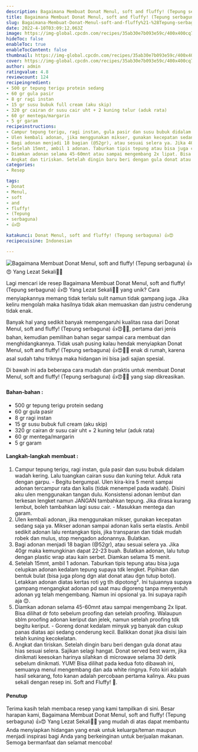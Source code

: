 ```yaml
---
description: Bagaimana Membuat Donat Menul, soft and fluffy! (Tepung serbaguna) 👍😍 Yang Lezat Sekali"
title: Bagaimana Membuat Donat Menul, soft and fluffy! (Tepung serbaguna) 👍😍 Yang Lezat Sekali
slug: Bagaimana-Membuat-Donat-Menul-soft-and-fluffy%21-%28Tepung-serbaguna%29-%F0%9F%91%8D%F0%9F%98%8D-Yang-Lezat-Sekali
date: 2022-4-10T03:09:12.063Z
image: https://img-global.cpcdn.com/recipes/35ab30e7b093e59c/400x400cq70/photo.jpg
hideToc: false
enableToc: true
enableTocContent: false
thumbnail: https://img-global.cpcdn.com/recipes/35ab30e7b093e59c/400x400cq70/photo.jpg
cover: https://img-global.cpcdn.com/recipes/35ab30e7b093e59c/400x400cq70/photo.jpg
author: admin
ratingvalue: 4.8
reviewcount: 124
recipeingredient:
- 500 gr tepung terigu protein sedang
- 60 gr gula pasir
- 8 gr ragi instan
- 15 gr susu bubuk full cream (aku skip)
- 320 gr cairan dr susu cair uht + 2 kuning telur (aduk rata)
- 60 gr mentega/margarin
- 5 gr garam
recipeinstructions:
- Campur tepung terigu, ragi instan, gula pasir dan susu bubuk didalam wadah kering. Lalu tuangkan cairan susu dan kuning telur. Aduk rata dengan garpu. - Begitu bergumpal. Ulen kira-kira 5 menit sampai adonan tercampur rata dan kalis (tidak menempel pada wadah). Disini aku ulen menggunakan tangan dulu. Konsistensi adonan lembut dan terkesan lengket namun JANGAN tambahkan tepung. Jika dirasa kurang lembut, boleh tambahkan lagi susu cair. - Masukkan mentega dan garam.
- Ulen kembali adonan, jika menggunakan mikser, gunakan kecepatan sedang saja ya. Mikser adonan sampai adonan kalis serta elastis. Ambil sedikit adonan lalu rentangkan tipis, jika transparan dan tidak mudah robek dan mulus, stop mengadon adonannya. Bulatkan.
- Bagi adonan menjadi 18 bagian (@52gr), atau sesuai selera ya. Jika 40gr maka kemungkinan dapat 22-23 buah. Bulatkan adonan, lalu tutup dengan plastic wrap atau kain serbet. Diamkan selama 15 menit.
- Setelah 15mnt, ambil 1 adonan. Taburkan tipis tepung atau bisa juga celupkan adonan kedalam tepung supaya tdk lengket. Pipihkan dan bentuk bulat (bisa juga plong dgn alat donat atau dgn tutup botol). Letakkan adonan diatas kertas roti yg tlh dipotong². Ini tujuannya supaya gampang mengangkat adonan pd saat mau digoreng tanpa menyentuh adonan yg telah mengembang. Namun ini opsional ya. Ini supaya rapih aja 😊.
- Diamkan adonan selama 45-60mnt atau sampai mengembang 2x lipat. Bisa dilihat dr foto sebelum proofing dan setelah proofing. Walaupun sblm proofing adonan keriput dan jelek, namun setelah proofing tdk begitu keriput. - Goreng donat kedalam minyak yg banyak dan cukup panas diatas api sedang cenderung kecil. Balikkan donat jika disisi lain telah kuning kecokelatan.
- Angkat dan tiriskan. Setelah dingin baru beri dengan gula donat atau hias sesuai selera. Sajikan selagi hangat. Donat served best warm, jika dinikmati keesokan harinya silahkan di microwave selama 30 detik sebelum dinikmati. YUM! Bisa dilihat pada kedua foto dibawah ini, semuanya menul mengembang dan ada white ringnya. Foto kiri adalah hasil sekarang, foto kanan adalah percobaan pertama kalinya. Aku puas sekali dengan resep ini. Soft and Fluffy! 🥰.
categories:
- Resep

tags:
- Donat
- Menul,
- soft
- and
- fluffy!
- (Tepung
- serbaguna)
- 👍😍

katakunci: Donat Menul, soft and fluffy! (Tepung serbaguna) 👍😍
recipecuisine: Indonesian

---
```


![Bagaimana Membuat Donat Menul, soft and fluffy! (Tepung serbaguna) 👍😍 Yang Lezat Sekali👩‍🍳](https://img-global.cpcdn.com/recipes/35ab30e7b093e59c/400x400cq70/photo.jpg)

Lagi mencari ide resep Bagaimana Membuat Donat Menul, soft and fluffy! (Tepung serbaguna) 👍😍 Yang Lezat Sekali👩‍🍳 yang unik? Cara menyiapkannya memang tidak terlalu sulit namun tidak gampang juga. Jika keliru mengolah maka hasilnya tidak akan memuaskan dan justru cenderung tidak enak.

Banyak hal yang sedikit banyak mempengaruhi kualitas rasa dari Donat Menul, soft and fluffy! (Tepung serbaguna) 👍😍👩‍🍳, pertama dari jenis bahan, kemudian pemilihan bahan segar sampai cara membuat dan menghidangkannya. Tidak usah pusing kalau hendak menyiapkan Donat Menul, soft and fluffy! (Tepung serbaguna) 👍😍👩‍🍳 enak di rumah, karena asal sudah tahu triknya maka hidangan ini bisa jadi sajian spesial.

Di bawah ini ada beberapa cara mudah dan praktis untuk membuat Donat Menul, soft and fluffy! (Tepung serbaguna) 👍😍👩‍🍳 yang siap dikreasikan.

<!--inarticleads1-->

#### Bahan-bahan :

- 500 gr tepung terigu protein sedang
- 60 gr gula pasir
- 8 gr ragi instan
- 15 gr susu bubuk full cream (aku skip)
- 320 gr cairan dr susu cair uht + 2 kuning telur (aduk rata)
- 60 gr mentega/margarin
- 5 gr garam

<!--inarticleads2-->

#### Langkah-langkah membuat :

1. Campur tepung terigu, ragi instan, gula pasir dan susu bubuk didalam wadah kering. Lalu tuangkan cairan susu dan kuning telur. Aduk rata dengan garpu. - Begitu bergumpal. Ulen kira-kira 5 menit sampai adonan tercampur rata dan kalis (tidak menempel pada wadah). Disini aku ulen menggunakan tangan dulu. Konsistensi adonan lembut dan terkesan lengket namun JANGAN tambahkan tepung. Jika dirasa kurang lembut, boleh tambahkan lagi susu cair. - Masukkan mentega dan garam.
1. Ulen kembali adonan, jika menggunakan mikser, gunakan kecepatan sedang saja ya. Mikser adonan sampai adonan kalis serta elastis. Ambil sedikit adonan lalu rentangkan tipis, jika transparan dan tidak mudah robek dan mulus, stop mengadon adonannya. Bulatkan.
1. Bagi adonan menjadi 18 bagian (@52gr), atau sesuai selera ya. Jika 40gr maka kemungkinan dapat 22-23 buah. Bulatkan adonan, lalu tutup dengan plastic wrap atau kain serbet. Diamkan selama 15 menit.
1. Setelah 15mnt, ambil 1 adonan. Taburkan tipis tepung atau bisa juga celupkan adonan kedalam tepung supaya tdk lengket. Pipihkan dan bentuk bulat (bisa juga plong dgn alat donat atau dgn tutup botol). Letakkan adonan diatas kertas roti yg tlh dipotong². Ini tujuannya supaya gampang mengangkat adonan pd saat mau digoreng tanpa menyentuh adonan yg telah mengembang. Namun ini opsional ya. Ini supaya rapih aja 😊.
1. Diamkan adonan selama 45-60mnt atau sampai mengembang 2x lipat. Bisa dilihat dr foto sebelum proofing dan setelah proofing. Walaupun sblm proofing adonan keriput dan jelek, namun setelah proofing tdk begitu keriput. - Goreng donat kedalam minyak yg banyak dan cukup panas diatas api sedang cenderung kecil. Balikkan donat jika disisi lain telah kuning kecokelatan.
1. Angkat dan tiriskan. Setelah dingin baru beri dengan gula donat atau hias sesuai selera. Sajikan selagi hangat. Donat served best warm, jika dinikmati keesokan harinya silahkan di microwave selama 30 detik sebelum dinikmati. YUM! Bisa dilihat pada kedua foto dibawah ini, semuanya menul mengembang dan ada white ringnya. Foto kiri adalah hasil sekarang, foto kanan adalah percobaan pertama kalinya. Aku puas sekali dengan resep ini. Soft and Fluffy! 🥰.

#### Penutup

Terima kasih telah membaca resep yang kami tampilkan di sini. Besar harapan kami, Bagaimana Membuat Donat Menul, soft and fluffy! (Tepung serbaguna) 👍😍 Yang Lezat Sekali👩‍🍳 yang mudah di atas dapat membantu Anda menyiapkan hidangan yang enak untuk keluarga/teman maupun menjadi inspirasi bagi Anda yang berkeinginan untuk berjualan makanan. Semoga bermanfaat dan selamat mencoba!